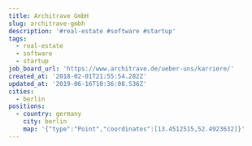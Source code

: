 ```yaml
---
title: Architrave GmbH
slug: architrave-gmbh
description: '#real-estate #software #startup'
tags:
  - real-estate
  - software
  - startup
job_board_url: 'https://www.architrave.de/ueber-uns/karriere/'
created_at: '2018-02-01T21:55:54.282Z'
updated_at: '2019-06-16T10:36:08.536Z'
cities:
  - berlin
positions:
  - country: germany
    city: berlin
    map: '{"type":"Point","coordinates":[13.4512515,52.4923632]}'
---
```


